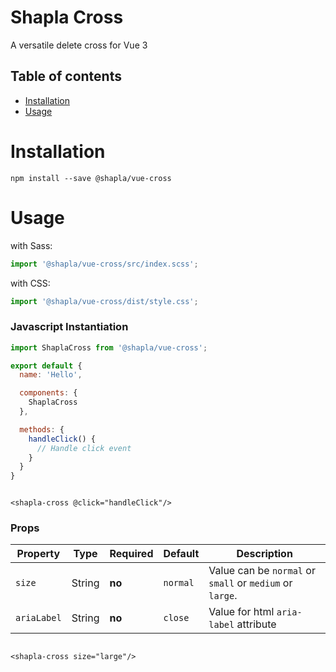 # Shapla Cross

A versatile delete cross for Vue 3

## Table of contents

- [Installation](#installation)
- [Usage](#usage)

# Installation

```
npm install --save @shapla/vue-cross
```

# Usage

with Sass:

```js
import '@shapla/vue-cross/src/index.scss';
```

with CSS:

```js
import '@shapla/vue-cross/dist/style.css';
```

### Javascript Instantiation

```js
import ShaplaCross from '@shapla/vue-cross';

export default {
  name: 'Hello',

  components: {
    ShaplaCross
  },

  methods: {
    handleClick() {
      // Handle click event
    }
  }
}

```

```vue

<shapla-cross @click="handleClick"/>
```

### Props

| Property      | Type      | Required  | Default   | Description
|---------------|-----------|-----------|-----------|--------------------------------------------------------
| `size`        | String    | **no**    | `normal`  | Value can be `normal` or `small` or `medium` or `large`.
| `ariaLabel`   | String    | **no**    | `close`   | Value for html `aria-label` attribute

```vue

<shapla-cross size="large"/>
```
